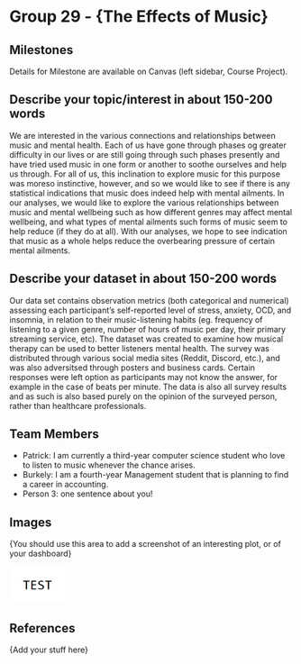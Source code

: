 # Group 29 - {The Effects of Music}



## Milestones

Details for Milestone are available on Canvas (left sidebar, Course Project).

## Describe your topic/interest in about 150-200 words

We are interested in the various connections and relationships between music and mental health. Each of us have gone through phases og greater difficulty in our lives or are still going through such phases presently and have tried used music in one form or another to soothe ourselves and help us through. For all of us, this inclination to explore music for this purpose was moreso instinctive, however, and so we would like to see if there is any statistical indications that music does indeed help with mental ailments. In our analyses, we would like to explore the various relationships between music and mental wellbeing such as how different genres may affect mental wellbeing, and what types of mental ailments such forms of music seem to help reduce (if they do at all). With our analyses, we hope to see indication that music as a whole helps reduce the overbearing pressure of certain mental ailments.

## Describe your dataset in about 150-200 words

Our data set contains observation metrics (both categorical and numerical) assessing each participant’s self-reported level of stress, anxiety, OCD, and insomnia, in relation to their music-listening habits (eg. frequency of listening to a given genre, number of hours of music per day, their primary streaming service, etc). The dataset was created to examine how musical therapy can be used to better listeners mental health. The survey was distributed through various social media sites (Reddit, Discord, etc.), and was also adversitsed through posters and business cards. Certain responses were left option as participants may not know the answer, for example in the case of beats per minute. The data is also all survey results and as such is also based purely on the opinion of the surveyed person, rather than healthcare professionals.

## Team Members

- Patrick: I am currently a third-year computer science student who love to listen to music whenever the chance arises.
- Burkely: I am a fourth-year Management student that is planning to find a career in accounting.
- Person 3: one sentence about you!

## Images

{You should use this area to add a screenshot of an interesting plot, or of your dashboard}

<img src ="images/test.png" width="100px">

## References

{Add your stuff here}



